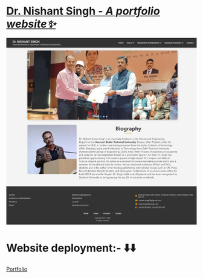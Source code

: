 # [**Dr. Nishant Singh** - *A portfolio website✨*](https://code-eater-piyush.github.io/nishant-portfolio/)

![Nishant portofolio webpage](images/website-frontage.jpeg)

# Website deployment:- ⬇️⬇️
[Portfolio](https://code-eater-piyush.github.io/nishant-portfolio/)
